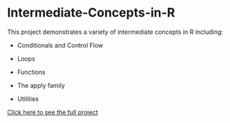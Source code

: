 # Intermediate-Concepts-in-R

This project demonstrates a variety of intermediate concepts in R including:

- Conditionals and Control Flow

- Loops

- Functions

- The apply family

- Utilities

[Click here to see the full project](https://isaac110820.github.io/Intermediate-Concepts-in-R/Intermediate_R.html)
